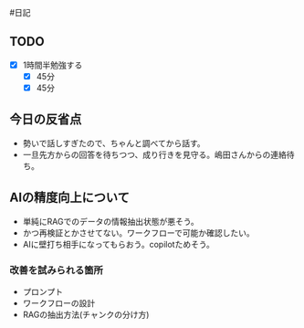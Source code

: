 #日記 

## TODO
- [x] 1時間半勉強する
	- [x] 45分
	- [x] 45分

## 今日の反省点
- 勢いで話しすぎたので、ちゃんと調べてから話す。
- 一旦先方からの回答を待ちつつ、成り行きを見守る。嶋田さんからの連絡待ち。

## AIの精度向上について
- 単純にRAGでのデータの情報抽出状態が悪そう。
- かつ再検証とかさせてない。ワークフローで可能か確認したい。
- AIに壁打ち相手になってもらおう。copilotためそう。

### 改善を試みられる箇所
- プロンプト
- ワークフローの設計
- RAGの抽出方法(チャンクの分け方)